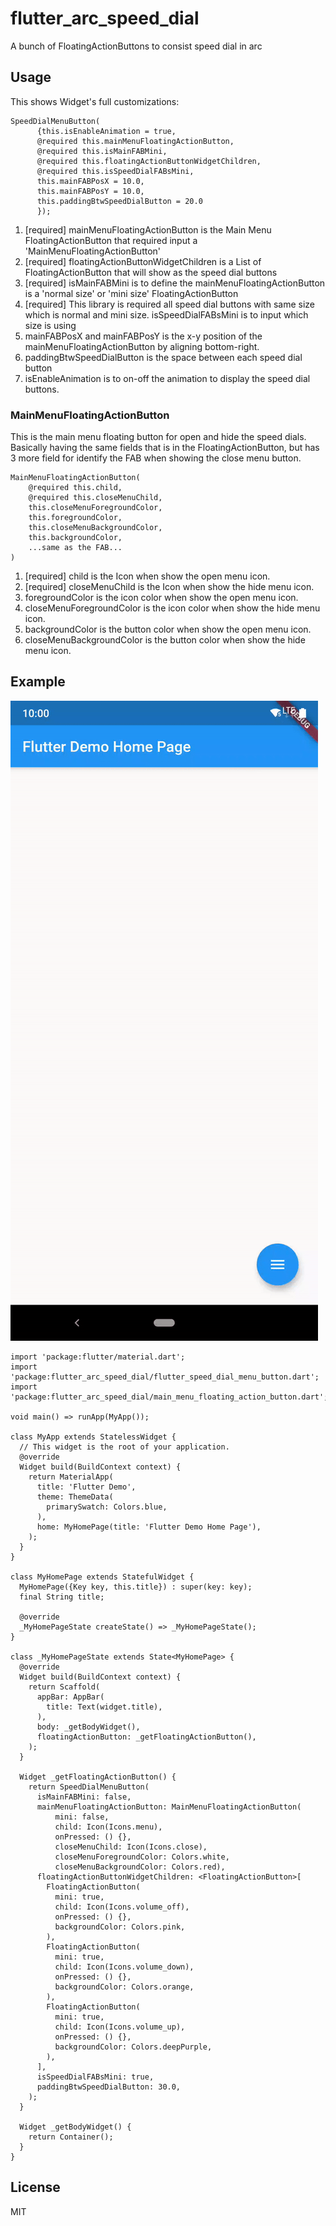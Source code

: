 # flutter_arc_speed_dial

A bunch of FloatingActionButtons to consist speed dial in arc

## Usage

This shows Widget's full customizations:

```
SpeedDialMenuButton(
      {this.isEnableAnimation = true,
      @required this.mainMenuFloatingActionButton,
      @required this.isMainFABMini,
      @required this.floatingActionButtonWidgetChildren,
      @required this.isSpeedDialFABsMini,
      this.mainFABPosX = 10.0,
      this.mainFABPosY = 10.0,
      this.paddingBtwSpeedDialButton = 20.0
      });
```

1. [required] mainMenuFloatingActionButton is the Main Menu FloatingActionButton that required input a 'MainMenuFloatingActionButton'
2. [required] floatingActionButtonWidgetChildren is a List of FloatingActionButton that will show as the speed dial buttons
3. [required] isMainFABMini is to define the mainMenuFloatingActionButton is a 'normal size' or 'mini size' FloatingActionButton
4. [required] This library is required all speed dial buttons with same size which is normal and mini size. isSpeedDialFABsMini is to input which size is using
5. mainFABPosX and mainFABPosY is the x-y position of the mainMenuFloatingActionButton by aligning bottom-right.
6. paddingBtwSpeedDialButton is the space between each speed dial button
7. isEnableAnimation is to on-off the animation to display the speed dial buttons.

### MainMenuFloatingActionButton
This is the main menu floating button for open and hide the speed dials. Basically having the same fields that is in the FloatingActionButton, but has 3 more field for identify the FAB when showing the close menu button.

```
MainMenuFloatingActionButton(
    @required this.child,
    @required this.closeMenuChild,
    this.closeMenuForegroundColor,
    this.foregroundColor,
    this.closeMenuBackgroundColor,
    this.backgroundColor,
    ...same as the FAB...
)
```

1. [required] child is the Icon when show the open menu icon.
2. [required] closeMenuChild is the Icon when show the hide menu icon.
3. foregroundColor is the icon color when show the open menu icon.
4. closeMenuForegroundColor is the icon color when show the hide menu icon.
5. backgroundColor is the button color when show the open menu icon.
6. closeMenuBackgroundColor is the button color when show the hide menu icon.

## Example

![](../on-off-button.gif)

```
import 'package:flutter/material.dart';
import 'package:flutter_arc_speed_dial/flutter_speed_dial_menu_button.dart';
import 'package:flutter_arc_speed_dial/main_menu_floating_action_button.dart';

void main() => runApp(MyApp());

class MyApp extends StatelessWidget {
  // This widget is the root of your application.
  @override
  Widget build(BuildContext context) {
    return MaterialApp(
      title: 'Flutter Demo',
      theme: ThemeData(
        primarySwatch: Colors.blue,
      ),
      home: MyHomePage(title: 'Flutter Demo Home Page'),
    );
  }
}

class MyHomePage extends StatefulWidget {
  MyHomePage({Key key, this.title}) : super(key: key);
  final String title;

  @override
  _MyHomePageState createState() => _MyHomePageState();
}

class _MyHomePageState extends State<MyHomePage> {
  @override
  Widget build(BuildContext context) {
    return Scaffold(
      appBar: AppBar(
        title: Text(widget.title),
      ),
      body: _getBodyWidget(),
      floatingActionButton: _getFloatingActionButton(),
    );
  }

  Widget _getFloatingActionButton() {
    return SpeedDialMenuButton(
      isMainFABMini: false,
      mainMenuFloatingActionButton: MainMenuFloatingActionButton(
          mini: false,
          child: Icon(Icons.menu),
          onPressed: () {},
          closeMenuChild: Icon(Icons.close),
          closeMenuForegroundColor: Colors.white,
          closeMenuBackgroundColor: Colors.red),
      floatingActionButtonWidgetChildren: <FloatingActionButton>[
        FloatingActionButton(
          mini: true,
          child: Icon(Icons.volume_off),
          onPressed: () {},
          backgroundColor: Colors.pink,
        ),
        FloatingActionButton(
          mini: true,
          child: Icon(Icons.volume_down),
          onPressed: () {},
          backgroundColor: Colors.orange,
        ),
        FloatingActionButton(
          mini: true,
          child: Icon(Icons.volume_up),
          onPressed: () {},
          backgroundColor: Colors.deepPurple,
        ),
      ],
      isSpeedDialFABsMini: true,
      paddingBtwSpeedDialButton: 30.0,
    );
  }

  Widget _getBodyWidget() {
    return Container();
  }
}

```

## License

MIT